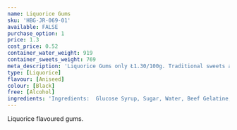 ```yaml
---
name: Liquorice Gums
sku: 'HBG-JR-069-01'
available: FALSE
purchase_option: 1
price: 1.3
cost_price: 0.52
container_water_weight: 919
container_sweets_weight: 769
meta_description: 'Liquorice Gums only Ł1.30/100g. Traditional sweets and more at Humbugs Confectionery  Store. Specialists in satisfying your sweet tooth!'
type: [Liquorice]
flavour: [Aniseed]
colour: [Black]
free: [Alcohol]
ingredients: 'Ingredients:  Glucose Syrup, Sugar, Water, Beef Gelatine, Potato Starch, Liquorice Powder, Natural Colour (Vegetable Carbon), Palm Oil, Glazing Agent (Carnauba Wax).'
---
```

Liquorice flavoured gums.